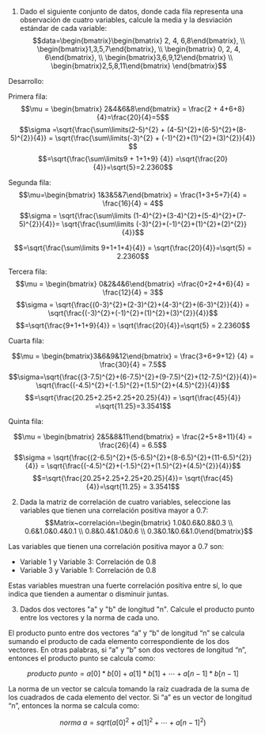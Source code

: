 1. Dado el siguiente conjunto de datos, donde cada fila representa una observación de cuatro variables, calcule la media y la desviación estándar de cada variable:
$$data=\begin{bmatrix}\begin{bmatrix} 2, 4, 6,8\end{bmatrix}, \\ \begin{bmatrix}1,3,5,7\end{bmatrix}, \\ \begin{bmatrix} 0, 2, 4, 6\end{bmatrix}, \\ \begin{bmatrix}3,6,9,12\end{bmatrix} \\ \begin{bmatrix}2,5,8,11\end{bmatrix} \end{bmatrix}$$

Desarrollo:

Primera fila:
$$\mu = \begin{bmatrix} 2&4&6&8\end{bmatrix} = \frac{2 + 4+6+8}{4}=\frac{20}{4}=5$$
$$\sigma =\sqrt{\frac{\sum\limits(2-5)^{2} + (4-5)^{2}+(6-5)^{2}+(8-5)^{2}}{4}} = \sqrt{\frac{\sum\limits(-3)^{2} + (-1)^{2}+(1)^{2}+(3)^{2}}{4}} $$
$$=\sqrt{\frac{\sum\limits9 + 1+1+9} {4}} =\sqrt{\frac{20}{4}}=\sqrt{5}=2.2360$$

Segunda fila:
$$\mu=\begin{bmatrix} 1&3&5&7\end{bmatrix} = \frac{1+3+5+7}{4} = \frac{16}{4} = 4$$
$$\sigma = \sqrt{\frac{\sum\limits (1-4)^{2}+(3-4)^{2}+(5-4)^{2}+(7-5)^{2}}{4}}= \sqrt{\frac{\sum\limits (-3)^{2}+(-1)^{2}+(1)^{2}+(2)^{2}}{4}}$$

$$=\sqrt{\frac{\sum\limits 9+1+1+4}{4}} = \sqrt{\frac{20}{4}}=\sqrt{5} = 2.2360$$

Tercera fila:
$$\mu = \begin{bmatrix} 0&2&4&6\end{bmatrix} =\frac{0+2+4+6}{4} = \frac{12}{4} = 3$$
$$\sigma = \sqrt{\frac{(0-3)^{2}+(2-3)^{2}+(4-3)^{2}+(6-3)^{2}}{4}} = \sqrt{\frac{(-3)^{2}+(-1)^{2}+(1)^{2}+(3)^{2}}{4}}$$
$$=\sqrt{\frac{9+1+1+9}{4}} = \sqrt{\frac{20}{4}}=\sqrt{5} = 2.2360$$

Cuarta fila:

$$\mu = \begin{bmatrix}3&6&9&12\end{bmatrix} = \frac{3+6+9+12} {4} = \frac{30}{4} = 7.5$$
$$\sigma=\sqrt{\frac{(3-7.5)^{2}+(6-7.5)^{2}+(9-7.5)^{2}+(12-7.5)^{2}}{4}}= \sqrt{\frac{(-4.5)^{2}+(-1.5)^{2}+(1.5)^{2}+(4.5)^{2}}{4}}$$
$$=\sqrt{\frac{20.25+2.25+2.25+20.25}{4}} = \sqrt{\frac{45}{4}}  =\sqrt{11.25}=3.3541$$

Quinta fila:

$$\mu = \begin{bmatrix} 2&5&8&11\end{bmatrix} = \frac{2+5+8+11}{4} = \frac{26}{4} = 6.5$$
$$\sigma = \sqrt{\frac{(2-6.5)^{2}+(5-6.5)^{2}+(8-6.5)^{2}+(11-6.5)^{2}}{4}} = \sqrt{\frac{(-4.5)^{2}+(-1.5)^{2}+(1.5)^{2}+(4.5)^{2}}{4}}$$
$$=\sqrt{\frac{20.25+2.25+2.25+20.25}{4}}= \sqrt{\frac{45}{4}}=\sqrt{11.25} = 3.3541$$

2. Dada la matriz de correlación de cuatro variables, seleccione las variables que tienen una correlación positiva mayor a 0.7: 
$$Matrix~correlación=\begin{bmatrix} 1.0&0.6&0.8&0.3 \\ 0.6&1.0&0.4&0.1 \\ 0.8&0.4&1.0&0.6 \\ 0.3&0.1&0.6&1.0\end{bmatrix}$$

Las variables que tienen una correlación positiva mayor a 0.7 son:
- Variable 1 y Variable 3: Correlación de 0.8
- Variable 3 y Variable 1: Correlación de 0.8

Estas variables muestran una fuerte correlación positiva entre sí, lo que indica que tienden a aumentar o disminuir juntas.

3. Dados dos vectores "a" y "b" de longitud "n". Calcule el producto punto entre los vectores y la norma de cada uno.

El producto punto entre dos vectores “a” y “b” de longitud “n” se calcula sumando el producto de cada elemento correspondiente de los dos vectores. En otras palabras, si “a” y “b” son dos vectores de longitud “n”, entonces el producto punto se calcula como:

$$producto~punto = a[0]*b[0] + a[1]*b[1] + \cdots + a[n-1]*b[n-1]$$

La norma de un vector se calcula tomando la raíz cuadrada de la suma de los cuadrados de cada elemento del vector. Si “a” es un vector de longitud “n”, entonces la norma se calcula como:

$$norma~a = sqrt(a[0]^2 + a[1]^2 + \cdots + a[n-1]^2)$$

